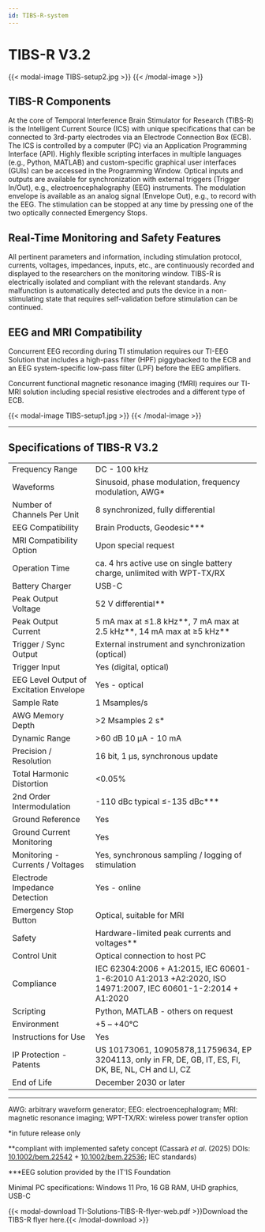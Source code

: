 ```yaml
---
id: TIBS-R-system
---
```

# TIBS-R V3.2

{{< modal-image TIBS-setup2.jpg >}}
{{< /modal-image >}}

## TIBS-R Components

At the core of Temporal Interference Brain Stimulator for Research (TIBS-R) is the Intelligent Current Source (ICS) with unique specifications that can be connected to 3rd-party electrodes via an Electrode Connection Box (ECB). The ICS is controlled by a computer (PC) via an Application Programming Interface (API). Highly flexible scripting interfaces in multiple languages (e.g., Python, MATLAB) and custom-specific graphical user interfaces (GUIs) can be accessed in the Programming Window. Optical inputs and outputs are available for synchronization with external triggers (Trigger In/Out), e.g., electroencephalography (EEG) instruments. The modulation envelope is available as an analog signal (Envelope Out), e.g., to record with the EEG. The stimulation can be stopped at any time by pressing one of the two optically connected Emergency Stops.

## Real-Time Monitoring and Safety Features

All pertinent parameters and information, including stimulation protocol, currents, voltages, impedances, inputs, etc., are continuously recorded and displayed to the researchers on the monitoring window. TIBS-R is electrically isolated and compliant with the relevant standards. Any malfunction is automatically detected and puts the device in a non-stimulating state that requires self-validation before stimulation can be continued.

## EEG and MRI Compatibility

Concurrent EEG recording during TI stimulation requires our TI-EEG Solution that includes a high-pass filter (HPF) piggybacked to the ECB and an EEG system-specific low-pass filter (LPF) before the EEG amplifiers.

Concurrent functional magnetic resonance imaging (fMRI) requires our TI-MRI solution including special resistive electrodes and a different type of ECB. 

{{< modal-image TIBS-setup1.jpg >}}
{{< /modal-image >}}

---

## Specifications of TIBS-R V3.2 

|    |            |
|:-----------|:------------|
|Frequency Range|DC - 100 kHz |
|Waveforms|Sinusoid, phase modulation, frequency modulation, AWG* |
|Number of Channels Per Unit|8 synchronized, fully differential |
|EEG Compatibility|Brain Products, Geodesic*** |
|MRI Compatibility Option|Upon special request |
|Operation Time|ca. 4 hrs active use on single battery charge, unlimited with WPT-TX/RX |
|Battery Charger|USB-C
|Peak Output Voltage|52 V differential** |
|Peak Output Current|5 mA max at ≤1.8 kHz**, 7 mA max at 2.5 kHz**, 14 mA max at ≥5 kHz** |
|Trigger / Sync Output|External instrument and synchronization (optical) |
|Trigger Input|Yes (digital, optical) |
|EEG Level Output of Excitation Envelope|Yes - optical |
|Sample Rate|1 Msamples/s |
|AWG Memory Depth|>2 Msamples 2 s* |
|Dynamic Range|>60 dB 10 µA - 10 mA |
|Precision / Resolution|16 bit, 1 µs, synchronous update |
|Total Harmonic Distortion|<0.05% |
|2nd Order Intermodulation|-110 dBc typical ≤-135 dBc*** |
|Ground Reference|Yes |
|Ground Current Monitoring|Yes |
|Monitoring - Currents / Voltages|Yes, synchronous sampling / logging of stimulation |
|Electrode Impedance Detection|Yes - online |
|Emergency Stop Button|Optical, suitable for MRI |
|Safety|Hardware-limited peak currents and voltages** |
|Control Unit|Optical connection to host PC |
|Compliance|IEC 62304:2006 + A1:2015, IEC 60601-1-6:2010 A1:2013 +A2:2020, ISO 14971:2007, IEC 60601-1-2:2014 + A1:2020 |
|Scripting|Python, MATLAB - others on request |
|Environment|+5 – +40°C |
|Instructions for Use|Yes |
|IP Protection - Patents|US 10173061, 10905878,11759634, EP 3204113, only in FR, DE, GB, IT, ES, FI, DK, BE, NL, CH and LI, CZ |
End of Life|December 2030 or later |

---

AWG: arbitrary waveform generator; EEG: electroencephalogram; MRI: magnetic resonance imaging; WPT-TX/RX: wireless power transfer option

*in future release only

**compliant with implemented safety concept (Cassarà *et al*. (2025) DOIs: [10.1002/bem.22542](https://onlinelibrary.wiley.com/doi/full/10.1002/bem.22542) + [10.1002/bem.22536](https://onlinelibrary.wiley.com/doi/10.1002/bem.22536); IEC standards)

***EEG solution provided by the IT'IS Foundation

Minimal PC specifications: Windows 11 Pro, 16 GB RAM, UHD graphics, USB-C

{{< modal-download TI-Solutions-TIBS-R-flyer-web.pdf >}}Download the TIBS-R flyer here.{{< /modal-download >}}

